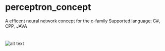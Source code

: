 # perceptron_concept
A efficent neural network concept for the c-family 
Supported language: C#, CPP, JAVA 
#
![alt text](https://user-images.githubusercontent.com/53048236/61723001-99813b00-ad6b-11e9-81ea-aaa683a98b4f.png)
